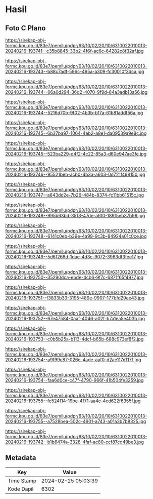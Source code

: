 # Hasil

## Foto C Plano

https://sirekap-obj-formc.kpu.go.id/83e7/pemilu/pdpr/63/10/02/20/10/6310022010013-20240216-193741--c35b8845-33b2-4f6f-ac6c-64282c8f32af.jpg

https://sirekap-obj-formc.kpu.go.id/83e7/pemilu/pdpr/63/10/02/20/10/6310022010013-20240216-193743--b88c7adf-596c-495a-a309-fc30010f3dca.jpg

https://sirekap-obj-formc.kpu.go.id/83e7/pemilu/pdpr/63/10/02/20/10/6310022010013-20240216-193744--06a0d294-36d2-4070-9f9d-84a3adb13a56.jpg

https://sirekap-obj-formc.kpu.go.id/83e7/pemilu/pdpr/63/10/02/20/10/6310022010013-20240216-193744--5216d70b-9f02-4b3b-b17a-61b81addf56a.jpg

https://sirekap-obj-formc.kpu.go.id/83e7/pemilu/pdpr/63/10/02/20/10/6310022010013-20240216-193745--6b37ba97-1064-4eb2-a8e1-da09539a9e8c.jpg

https://sirekap-obj-formc.kpu.go.id/83e7/pemilu/pdpr/63/10/02/20/10/6310022010013-20240216-193745--523ba229-d4f2-4c22-85a3-d60e947ae3fe.jpg

https://sirekap-obj-formc.kpu.go.id/83e7/pemilu/pdpr/63/10/02/20/10/6310022010013-20240216-193746--95521beb-acb0-4b3a-a603-0d721f498150.jpg

https://sirekap-obj-formc.kpu.go.id/83e7/pemilu/pdpr/63/10/02/20/10/6310022010013-20240216-193747--a643dd2e-7b26-484b-8374-fc11bb61515c.jpg

https://sirekap-obj-formc.kpu.go.id/83e7/pemilu/pdpr/63/10/02/20/10/6310022010013-20240216-193748--995b63bd-3513-47de-a6f0-189f5eb37b99.jpg

https://sirekap-obj-formc.kpu.go.id/83e7/pemilu/pdpr/63/10/02/20/10/6310022010013-20240216-193748--6141c0eb-b39e-4a99-9c3b-84924a01c0ce.jpg

https://sirekap-obj-formc.kpu.go.id/83e7/pemilu/pdpr/63/10/02/20/10/6310022010013-20240216-193749--5d6f266d-1dae-4d3c-9072-3963df3fee17.jpg

https://sirekap-obj-formc.kpu.go.id/83e7/pemilu/pdpr/63/10/02/20/10/6310022010013-20240216-193750--35290dca-ebde-4cb6-9f7c-6871f65f4977.jpg

https://sirekap-obj-formc.kpu.go.id/83e7/pemilu/pdpr/63/10/02/20/10/6310022010013-20240216-193751--f3833b33-3195-489e-9907-177bfd29ee43.jpg

https://sirekap-obj-formc.kpu.go.id/83e7/pemilu/pdpr/63/10/02/20/10/6310022010013-20240216-193752--67e47584-0aaf-4046-a02f-b7a1ea5e403b.jpg

https://sirekap-obj-formc.kpu.go.id/83e7/pemilu/pdpr/63/10/02/20/10/6310022010013-20240216-193753--c0b5b25a-b113-4dcf-b65b-688c973ef8f2.jpg

https://sirekap-obj-formc.kpu.go.id/83e7/pemilu/pdpr/63/10/02/20/10/6310022010013-20240216-193754--a9f99c87-026e-4ade-aaf0-d2ae117d1171.jpg

https://sirekap-obj-formc.kpu.go.id/83e7/pemilu/pdpr/63/10/02/20/10/6310022010013-20240216-193754--faa6d0ce-c47f-4790-966f-41b504fe3259.jpg

https://sirekap-obj-formc.kpu.go.id/83e7/pemilu/pdpr/63/10/02/20/10/6310022010013-20240216-193755--fe524f14-19be-4f71-aa4c-4cd622f6355f.jpg

https://sirekap-obj-formc.kpu.go.id/83e7/pemilu/pdpr/63/10/02/20/10/6310022010013-20240216-193755--a7528bea-502c-4901-a743-a01a3b7b8325.jpg

https://sirekap-obj-formc.kpu.go.id/83e7/pemilu/pdpr/63/10/02/20/10/6310022010013-20240216-193742--b1b6474a-3328-4faf-ac80-ccf87cd49be3.jpg


## Metadata

| Key        | Value               |
| ---------- | ------------------- |
| Time Stamp | 2024-02-25 05:03:39 |
| Kode Dapil | 6302                |



